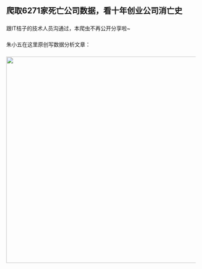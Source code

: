 ## 爬取6271家死亡公司数据，看十年创业公司消亡史

### 
跟IT桔子的技术人员沟通过，本爬虫不再公开分享啦~

### 
朱小五在这里原创写数据分析文章：

### 
<img src="https://github.com/zpw1995/aotodata/blob/master/picture/wanshuju2.jpg" width="550" />